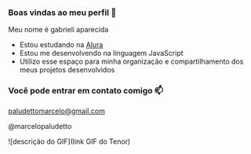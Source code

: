 ### Boas vindas ao meu perfil 💙

Meu nome é gabrieli aparecida

- Estou estudando na [Alura](https://www.alura.com.br)
- Estou me desenvolvendo na linguagem JavaScript
- Utilizo esse espaço para minha organização e compartilhamento dos meus projetos desenvolvidos

### Você pode entrar em contato comigo 📫

paludettomarcelo@gmail.com

@marcelopaludetto

![descrição do GIF](link GIF do Tenor)

